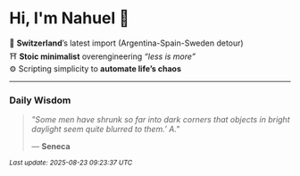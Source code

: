 # Hi, I'm Nahuel :tiger:

📍 **Switzerland**’s latest import (Argentina-Spain-Sweden detour)  
⛩️ **Stoic minimalist** overengineering *“less is more”*  
⚙️ Scripting simplicity to **automate life’s chaos**

---

### Daily Wisdom
> _"Some men have shrunk so far into dark corners that objects in bright daylight seem quite blurred to them.’ A."_  
>
> — **Seneca**

<sub>*Last update: 2025-08-23 09:23:37 UTC*</sub>

